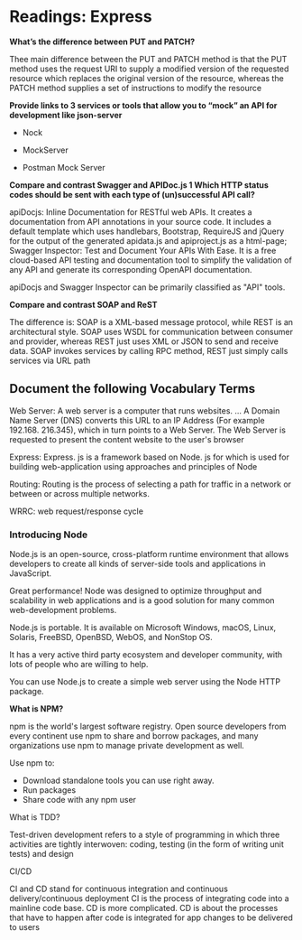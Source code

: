 # Readings: Express

**What’s the difference between PUT and PATCH?**

Thee main difference between the PUT and PATCH method is that the PUT method uses the request URI to supply a modified version of the requested resource which replaces the original version of the resource, whereas the PATCH method supplies a set of instructions to modify the resource

**Provide links to 3 services or tools that allow you to “mock” an API for development like json-server**

*  Nock

* MockServer

* Postman Mock Server

**Compare and contrast Swagger and APIDoc.js 1 Which HTTP status codes should be sent with each type of (un)successful API call?**

apiDocjs: Inline Documentation for RESTful web APIs. It creates a documentation from API annotations in your source code. It includes a default template which uses handlebars, Bootstrap, RequireJS and jQuery for the output of the generated apidata.js and apiproject.js as a html-page; Swagger Inspector: Test and Document Your APIs With Ease. It is a free cloud-based API testing and documentation tool to simplify the validation of any API and generate its corresponding OpenAPI documentation.

apiDocjs and Swagger Inspector can be primarily classified as "API" tools.

**Compare and contrast SOAP and ReST**

The difference is: SOAP is a XML-based message protocol, while REST is an architectural style. SOAP uses WSDL for communication between consumer and provider, whereas REST just uses XML or JSON to send and receive data. SOAP invokes services by calling RPC method, REST just simply calls services via URL path

## Document the following Vocabulary Terms

Web Server:  A web server is a computer that runs websites. ... A Domain Name Server (DNS) converts this URL to an IP Address (For example 192.168. 216.345), which in turn points to a Web Server. The Web Server is requested to present the content website to the user's browser

Express: Express. js is a framework based on Node. js for which is used for building web-application using approaches and principles of Node

Routing: 
Routing is the process of selecting a path for traffic in a network or between or across multiple networks.

WRRC: web request/response cycle

### Introducing Node

 Node.js is an open-source, cross-platform runtime environment that allows developers to create all kinds of server-side tools and applications in JavaScript.

 Great performance! Node was designed to optimize throughput and scalability in web applications and is a good solution for many common web-development problems.

 Node.js is portable. It is available on Microsoft Windows, macOS, Linux, Solaris, FreeBSD, OpenBSD, WebOS, and NonStop OS.

 It has a very active third party ecosystem and developer community, with lots of people who are willing to help.

 You can use Node.js to create a simple web server using the Node HTTP package.

 **What is NPM?**

 npm is the world's largest software registry. Open source developers from every continent use npm to share and borrow packages, and many organizations use npm to manage private development as well.

 Use npm to:

 * Download standalone tools you can use right away.
 * Run packages 
 * Share code with any npm user

 What is TDD?

 Test-driven development refers to a style of programming in which three activities are tightly interwoven: coding, testing (in the form of writing unit tests) and design

 CI/CD

 CI and CD stand for continuous integration and continuous delivery/continuous deployment
CI is the process of integrating code into a mainline code base.
CD is more complicated. CD is about the processes that have to happen after code is integrated for app changes to be delivered to users



